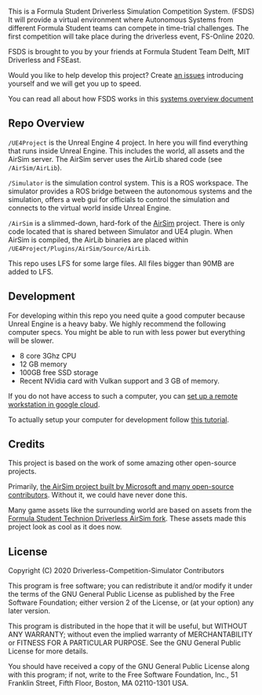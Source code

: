 This is a Formula Student Driverless Simulation Competition System. (FSDS)
It will provide a virtual environment where Autonomous Systems from different Formula Student teams can compete in time-trial challenges. 
The first competition will take place during the driverless event, FS-Online 2020.

FSDS is brought to you by your friends at Formula Student Team Delft, MIT Driverless and FSEast.

Would you like to help develop this project? Create [an issues](https://github.com/FS-Online/Driverless-Competition-Simulator/issues) introducing yourself and we will get you up to speed.

You can read all about how FSDS works in this [systems overview document](/docs/system-overview.md)

## Repo Overview

`/UE4Project` is the Unreal Engine 4 project.
In here you will find everything that runs inside Unreal Engine.
This includes the world, all assets and the AirSim server.
The AirSim server uses the AirLib shared code (see `/AirSim/AirLib`).

`/Simulator` is the simulation control system. This is a ROS workspace.
The simulator provides a ROS bridge between the autonomous systems and the simulation, offers a web gui for officials to control the simulation and connects to the virtual world inside Unreal Engine.

`/AirSim` is a slimmed-down, hard-fork of the [AirSim](https://github.com/microsoft/AirSim) project.
There is only code located that is shared between Simulator and UE4 plugin.
When AirSim is compiled, the AirLib binaries are placed within `/UE4Project/Plugins/AirSim/Source/AirLib`.

This repo uses LFS for some large files. All files bigger than 90MB are added to LFS.

## Development

For developing within this repo you need quite a good computer because Unreal Engine is a heavy baby.
We highly recommend the following computer specs. You might be able to run with less power but everything will be slower.
* 8 core 3Ghz CPU
* 12 GB memory
* 100GB free SSD storage
* Recent NVidia card with Vulkan support and 3 GB of memory.

If you do not have access to such a computer, you can [set up a remote workstation in google cloud](docs/gcp-remote-workstation.md).

To actually setup your computer for development follow [this tutorial](docs/get-ready-to-develop.md).


## Credits
This project is based on the work of some amazing other open-source projects. 

Primarily, [the AirSim project built by Microsoft and many open-source contributors](https://github.com/microsoft/AirSim). 
Without it, we could have never done this.

Many game assets like the surrounding world are based on assets from the [Formula Student Technion Driverless AirSim fork](https://github.com/FSTDriverless/AirSim). These assets made this project look as cool as it does now.


## License

Copyright (C) 2020 Driverless-Competition-Simulator Contributors

This program is free software; you can redistribute it and/or modify
it under the terms of the GNU General Public License as published by
the Free Software Foundation; either version 2 of the License, or
(at your option) any later version.

This program is distributed in the hope that it will be useful,
but WITHOUT ANY WARRANTY; without even the implied warranty of
MERCHANTABILITY or FITNESS FOR A PARTICULAR PURPOSE.  See the
GNU General Public License for more details.

You should have received a copy of the GNU General Public License along
with this program; if not, write to the Free Software Foundation, Inc.,
51 Franklin Street, Fifth Floor, Boston, MA 02110-1301 USA.
